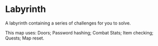 # Labyrinth

A labyrinth containing a series of challenges for you to solve.

This map uses: Doors; Password hashing; Combat Stats; Item checking; Quests; Map reset.